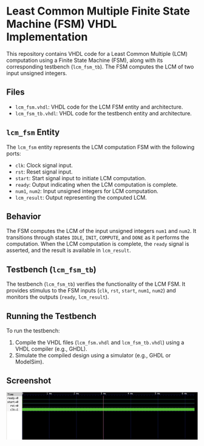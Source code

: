 # Least Common Multiple Finite State Machine (FSM) VHDL Implementation

This repository contains VHDL code for a Least Common Multiple (LCM) computation using a Finite State Machine (FSM), along with its corresponding testbench (`lcm_fsm_tb`). The FSM computes the LCM of two input unsigned integers.

## Files

- `lcm_fsm.vhdl`: VHDL code for the LCM FSM entity and architecture.
- `lcm_fsm_tb.vhdl`: VHDL code for the testbench entity and architecture.

## `lcm_fsm` Entity

The `lcm_fsm` entity represents the LCM computation FSM with the following ports:

- `clk`: Clock signal input.
- `rst`: Reset signal input.
- `start`: Start signal input to initiate LCM computation.
- `ready`: Output indicating when the LCM computation is complete.
- `num1`, `num2`: Input unsigned integers for LCM computation.
- `lcm_result`: Output representing the computed LCM.

## Behavior

The FSM computes the LCM of the input unsigned integers `num1` and `num2`. It transitions through states `IDLE`, `INIT`, `COMPUTE`, and `DONE` as it performs the computation. When the LCM computation is complete, the `ready` signal is asserted, and the result is available in `lcm_result`.

## Testbench (`lcm_fsm_tb`)

The testbench (`lcm_fsm_tb`) verifies the functionality of the LCM FSM. It provides stimulus to the FSM inputs (`clk`, `rst`, `start`, `num1`, `num2`) and monitors the outputs (`ready`, `lcm_result`).

## Running the Testbench

To run the testbench:

1. Compile the VHDL files (`lcm_fsm.vhdl` and `lcm_fsm_tb.vhdl`) using a VHDL compiler (e.g., GHDL).
2. Simulate the compiled design using a simulator (e.g., GHDL or ModelSim).

## Screenshot
![LCM](LCM.png)
